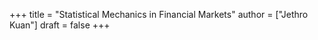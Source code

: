 +++
title = "Statistical Mechanics in Financial Markets"
author = ["Jethro Kuan"]
draft = false
+++
